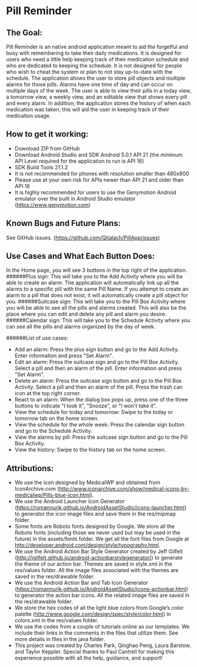 Pill Reminder
===

The Goal:
---
Pill Reminder is an native android application meant to aid the forgetful and busy with remembering to take their daily medications. It is designed for users who need a little help keeping track of their medication schedule and who are dedicated to keeping the schedule. It is not designed for people who wish to cheat the system or plan to not stay up-to-date with the schedule. The application allows the user to store pill objects and multiple alarms for those pills. Alarms have one time of day and can occur on multiple days of the week. The user is able to view their pills in a today view, a tomorrow view, a weekly view, and an editable view that shows every pill and every alarm. In addition, the application stores the history of when each medication was taken; this will aid the user in keeping track of their medication usage.

How to get it working:
---
- Download ZIP from GitHub
- Download Android Studio and SDK Android 5.0.1 API 21 (the minimum API Level required for the application to run is API 16)
- SDK Build Tools 21.1.2
- It is not recommended for phones with resolution smaller than 480x800
- Please use at your own risk for APIs newer than API 21 and older than API 16
- It is highly recommended for users to use the Genymotion Android emulator over the built in Android Studio emulator (https://www.genymotion.com)

Known Bugs and Future Plans:
---
See GitHub issues. (https://github.com/Qitalach/PillApp/issues)

Use Cases and What Each Button Does:
---
In the Home page, you will see 3 buttons in the top right of the application.
######Plus sign: 
This will take you to the Add Activity where you will be able to create an alarm. The application will automatically link up all the alarms to a specific pill with the same Pill Name. If you attempt to create an alarm to a pill that does not exist, it will automatically create a pill object for you.
######Suitcase sign: 
This will take you to the Pill Box Activity where you will be able to see all the pills and alarms created. This will also be the place where you can edit and delete any pill and alarm you desire.
######Calendar sign: 
This will take you to the Schedule Activity where you can see all the pills and alarms organized by the day of week.

######List of use cases:
- Add an alarm: Press the plus sign button and go to the Add Activity. Enter information and press "Set Alarm".
- Edit an alarm: Press the suitcase sign and go to the Pill Box Activity. Select a pill and then an alarm of the pill. Enter information and press "Set Alarm".
- Delete an alarm: Press the suitcase sign button and go to the Pill Box Activity. Select a pill and then an alarm of the pill. Press the trash can icon at the top right corner.
- React to an alarm: When the dialog box pops up, press one of the three buttons to indicate "I took it", "Snooze", or "I won't take it".
- View the schedule for today and tomorrow: Swipe to the today or tomorrow tab on the home screen.
- View the schedule for the whole week: Press the calendar sign button and go to the Schedule Activity.
- View the alarms by pill: Press the suitcase sign button and go to the Pill Box Activity.
- View the history: Swipe to the history tab on the home screen.

Attributions:
---
- We use the icon designed by MedicalWP and obtained from IconArchive.com (http://www.iconarchive.com/show/medical-icons-by-medicalwp/Pills-blue-icon.html).
- We use the Android Launcher Icon Generator (https://romannurik.github.io/AndroidAssetStudio/icons-launcher.html) to generator the icon image files and save them in the res/mipmap folder.
- Some fonts are Roboto fonts designed by Google. We store all the Roboto fonts (including those we never used but may be used in the future) in the assets/fonts folder. We get all the font files from Google at http://developer.android.com/design/style/typography.html.
- We use the Android Action Bar Style Generator created by Jeff Gilfelt (http://jgilfelt.github.io/android-actionbarstylegenerator/) to generate the theme of our action bar. Themes are saved in style.xml in the res/values folder. All the image files associated with the themes are saved in the res/drawable folder. 
- We use the Android Action Bar and Tab Icon Generator (https://romannurik.github.io/AndroidAssetStudio/icons-actionbar.html) to generator the action bar icons. All the related image files are saved in the res/drawable folder. 
- We store the hex codes of all the light blue colors from Google’s color palette (http://www.google.com/design/spec/style/color.html) in colors.xml in the res/values folder. 
- We use the codes from a couple of tutorials online as our templates. We include their links in the comments in the files that utilize them. See more details in files in the java folder.
- This project was created by Charles Park, Qinghao Peng, Laura Barstow, and Taylor Keppler. Special thanks to Paul Cantrell for making this experience possible with all the help, guidance, and support!